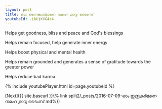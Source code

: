 ```yaml
---
layout: post
title: ഓം നൈകാറ്മാനെ നമഹ ൧൦൮ ടൈംസ്
youtubeId: -LkUjKXG4z4
---
```

 
 
Helps get goodness, bliss and peace and God's blessings
 
Helps remain focused, help generate inner energy 
 
Helps boost physical and mental health 
 
Helps remain grounded and generates a sense of gratitude towards the greater power 
 
Helps reduce bad karma
 
 
 
 


{% include youtubePlayer.html id=page.youtubeId %}
 
[Next]({{ site.baseurl }}{% link  split2/_posts/2016-07-09-ഓം ഇന്ദ്രകർമനെ നമഹ ൧൦൮ ടൈംസ്.md%})
 
